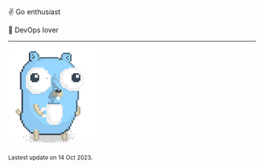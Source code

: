 :v: Go enthusiast

:muscle: DevOps lover

---

![Image alt text](/images/gopher_with_coffee.gif)


<sub>Lastest update on 14 Oct 2023.</sub>
